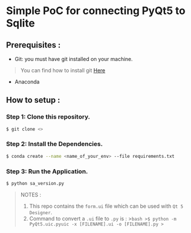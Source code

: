 # Simple PoC for connecting PyQt5 to Sqlite 

## Prerequisites :
* Git: you must have git installed on your machine. 
> You can find how to install git [Here](https://www.linode.com/docs/development/version-control/how-to-install-git-on-linux-mac-and-windows/)
* Anaconda


## How to setup :

### Step 1: Clone this repository.
```bash
$ git clone <>
```

### Step 2: Install the Dependencies.
```bash
$ conda create --name <name_of_your_env> --file requirements.txt 
```
### Step 3: Run the Application.

```bash
$ python sa_version.py
```


> NOTES : 
>1. This repo contains the `form.ui` file which can be used with `Qt 5 Designer`.
>2. Command to convert a `.ui` file to `.py` is :
    >```bash
    >$ python -m PyQt5.uic.pyuic -x [FILENAME].ui -o [FILENAME].py
    >```

